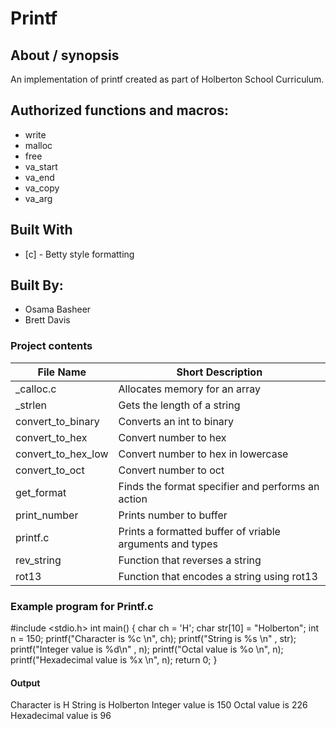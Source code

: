 # Printf

## About / synopsis
An implementation of printf created as part of Holberton School Curriculum.

## Authorized functions and macros:
* write
* malloc
* free
* va_start
* va_end
* va_copy
* va_arg

## Built With

* [c] - Betty style formatting

## Built By:
* Osama Basheer
* Brett Davis

### Project contents

| File Name | Short Description |
| --- | --- |
|_calloc.c|Allocates memory for an array|
|_strlen|Gets the length of a string|
|convert_to_binary|Converts an int to binary|
|convert_to_hex|Convert number to hex|
|convert_to_hex_low|Convert number to hex in lowercase|
|convert_to_oct|Convert number to oct|
|get_format|Finds the format specifier and performs an action|
|print_number|Prints number to  buffer|
|printf.c|Prints a formatted buffer of vriable arguments and types|
|rev_string|Function that reverses a string|
|rot13|Function that encodes a string using rot13|

### Example program for Printf.c

#include <stdio.h>
int main()
{
   char ch = 'H';
   char str[10] = "Holberton";
   int n = 150;
   printf("Character is %c \n", ch);
   printf("String is %s \n" , str);
   printf("Integer value is %d\n" , n);
   printf("Octal value is %o \n", n);
   printf("Hexadecimal value is %x \n", n);
   return 0;
}

#### Output
Character is H
String is Holberton
Integer value is 150
Octal value is 226
Hexadecimal value is 96
